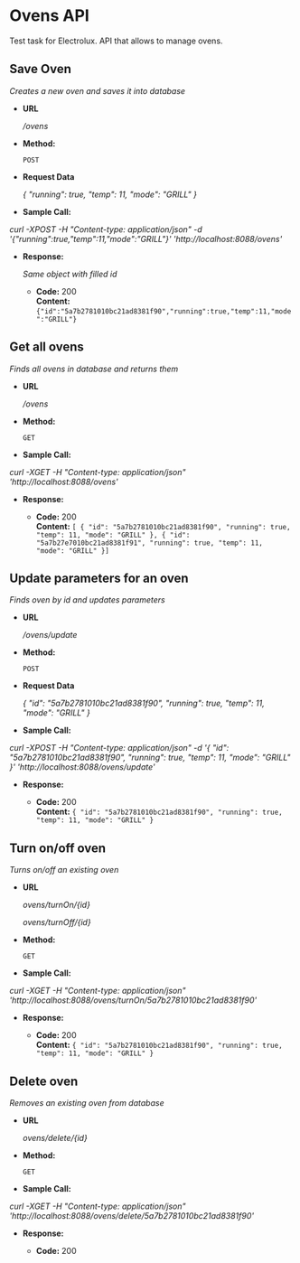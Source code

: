 # Ovens API

Test task for Electrolux.
API that allows to manage ovens.

**Save Oven**
----
 _Creates a new oven and saves it into database_

* **URL**

  _/ovens_

* **Method:**
  
  `POST`
  
* **Request Data**

  _{
	"running": true,
	"temp": 11,
	"mode": "GRILL"
 }_

* **Sample Call:**

 _curl -XPOST -H "Content-type: application/json" -d '{"running":true,"temp":11,"mode":"GRILL"}' 'http://localhost:8088/ovens'_ 

* **Response:**
  
  _Same object with filled id_

  * **Code:** 200 <br />
    **Content:** `{"id":"5a7b2781010bc21ad8381f90","running":true,"temp":11,"mode":"GRILL"}`
 
 **Get all ovens**
----
 _Finds all ovens in database and returns them_

* **URL**

  _/ovens_

* **Method:**
  
  `GET`

* **Sample Call:**

 _curl -XGET -H "Content-type: application/json" 'http://localhost:8088/ovens'_ 

* **Response:**
  
  * **Code:** 200 <br />
    **Content:** `[
    {
        "id": "5a7b2781010bc21ad8381f90",
        "running": true,
        "temp": 11,
        "mode": "GRILL"
    },
    {
        "id": "5a7b27e7010bc21ad8381f91",
        "running": true,
        "temp": 11,
        "mode": "GRILL"
    }]`
 
 **Update parameters for an oven**
----
 _Finds oven by id and updates parameters_

* **URL**

  _/ovens/update_

* **Method:**
  
  `POST`
  
* **Request Data**

  _{
  "id": "5a7b2781010bc21ad8381f90",
	"running": true,
	"temp": 11,
	"mode": "GRILL"
 }_

* **Sample Call:**

 _curl -XPOST -H "Content-type: application/json" -d '{
        "id": "5a7b2781010bc21ad8381f90",
        "running": true,
        "temp": 11,
        "mode": "GRILL"
    }' 'http://localhost:8088/ovens/update'_ 

* **Response:**

  * **Code:** 200 <br />
    **Content:** `{
        "id": "5a7b2781010bc21ad8381f90",
        "running": true,
        "temp": 11,
        "mode": "GRILL"
    }`

    
**Turn on/off oven**
----
 _Turns on/off an existing oven_

* **URL**

  _ovens/turnOn/{id}_
  
  _ovens/turnOff/{id}_

* **Method:**
  
  `GET`
   
* **Sample Call:**

 _curl -XGET -H "Content-type: application/json" 'http://localhost:8088/ovens/turnOn/5a7b2781010bc21ad8381f90'_  
 
* **Response:**

  * **Code:** 200 <br />
    **Content:** `{
    "id": "5a7b2781010bc21ad8381f90",
    "running": true,
    "temp": 11,
    "mode": "GRILL"
}`

**Delete oven**
----
 _Removes an existing oven from database_

* **URL**

  _ovens/delete/{id}_
 
* **Method:**
  
  `GET`
   
* **Sample Call:**

 _curl -XGET -H "Content-type: application/json" 'http://localhost:8088/ovens/delete/5a7b2781010bc21ad8381f90'_  
 
* **Response:**

  * **Code:** 200 <br />

 
